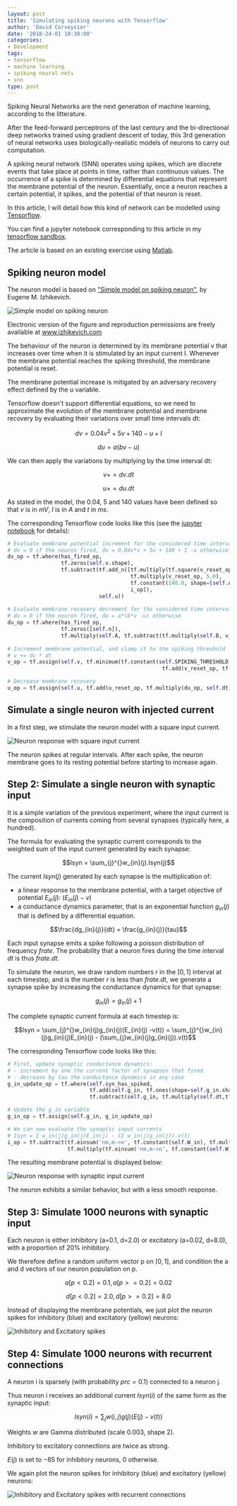 ```yaml
---
layout: post
title: 'Simulating spiking neurons with Tensorflow'
author: 'David Corvoysier'
date: '2018-24-01 10:38:00'
categories:
- Development
tags:
- tensorflow
- machine learning
- spiking neural nets
- snn
type: post
---
```

Spiking Neural Networks are the next generation of machine learning, according to the litterature.

After the feed-forward perceptrons of the last century and the bi-directional deep networks trained
using gradient descent of today, this 3rd generation of neural networks uses biologically-realistic
models of neurons to carry out computation.

A spiking neural network (SNN) operates using spikes, which are discrete events that take place at
points in time, rather than continuous values. The occurrence of a spike is determined by differential
equations that represent the membrane potential of the neuron.
Essentially, once a neuron reaches a certain potential, it spikes, and the potential of that neuron is reset. 

In this article, I will detail how this kind of network can be modelled using [Tensorflow](https://www.tensorflow.org/).

<!--more-->

You can find a jupyter notebook corresponding to this article in my 
[tensorflow sandbox](https://github.com/kaizouman/tensorsandbox/blob/snn/snn/simple_spiking_model.ipynb).

The article is based on an existing exercise using [Matlab](http://www.mjrlab.org/wp-content/uploads/2014/05/CSHA_matlab_2012.pdf).

## Spiking neuron model

The neuron model is based on ["Simple model on spiking neuron"](http://www.izhikevich.org/publications/spikes.htm), by Eugene M. Izhikevich.

![Simple model on spiking neuron](/images/posts/izhik.gif)

Electronic version of the figure and reproduction permissions are freely available at www.izhikevich.com

The behaviour of the neuron is determined by its membrane potential v that increases over time when it is stimulated by an input current I.
Whenever the membrane potential reaches the spiking threshold, the membrane potential is reset.

The membrane potential increase is mitigated by an adversary recovery effect defined by the u variable.

Tensorflow doesn't support differential equations, so we need to approximate the evolution of the membrane potential and
membrane recovery by evaluating their variations over small time intervals dt:

$$dv = 0.04v^2 + 5v + 140 -u + I$$

$$du = a(bv -u)$$

We can then apply the variations by multiplying by the time interval dt:

$$v += dv.dt$$

$$u += du.dt$$
    
As stated in the model, the $0.04$, $5$ and $140$ values have been defined so that $v$ is in $mV$, $I$ is in $A$ and $t$ in $ms$.

The corresponding Tensorflow code looks like this (see the [jupyter notebook](https://github.com/kaizouman/tensorsandbox/blob/snn/snn/simple_spiking_model.ipynb) for details):

```python
# Evaluate membrane potential increment for the considered time interval
# dv = 0 if the neuron fired, dv = 0.04v*v + 5v + 140 + I -u otherwise
dv_op = tf.where(has_fired_op,
                 tf.zeros(self.v.shape),
                 tf.subtract(tf.add_n([tf.multiply(tf.square(v_reset_op), 0.04),
                                       tf.multiply(v_reset_op, 5.0),
                                       tf.constant(140.0, shape=[self.n]),
                                       i_op]),
                             self.u))
                        
# Evaluate membrane recovery decrement for the considered time interval
# du = 0 if the neuron fired, du = a*(b*v -u) otherwise
du_op = tf.where(has_fired_op,
                 tf.zeros([self.n]),
                 tf.multiply(self.A, tf.subtract(tf.multiply(self.B, v_reset_op), u_reset_op)))
    
# Increment membrane potential, and clamp it to the spiking threshold
# v += dv * dt
v_op = tf.assign(self.v, tf.minimum(tf.constant(self.SPIKING_THRESHOLD, shape=[self.n]),
                                                 tf.add(v_reset_op, tf.multiply(dv_op, self.dt))))

# Decrease membrane recovery
u_op = tf.assign(self.u, tf.add(u_reset_op, tf.multiply(du_op, self.dt)))
```

## Simulate a single neuron with injected current

In a first step, we stimulate the neuron model with a square input current.

![Neuron response with square input current](/images/posts/simulating_spiking_1.png)

The neuron spikes at regular intervals. After each spike, the neuron membrane goes to its resting potential
before starting to increase again.

## Step 2: Simulate a single neuron with synaptic input

It is a simple variation of the previous experiment, where the input current is the composition of currents coming from several synapses (typically here, a hundred).

The formula for evaluating the synaptic current corresponds to the weighted sum of the input current generated by each synapse:

$$Isyn = \sum_{j}^{}w_{in}(j).Isyn(j)$$

The current $Isyn(j)$ generated by each synapse is the multiplication of:
- a linear response to the membrane potential, with a target objective of potential $E_{in}(j)$: ($E_{in}(j) -v$)
- a conductance dynamics parameter, that is an exponential function $g_{in}(j)$ that is defined by a differential equation.

$$\frac{dg_{in}(j)}{dt} = \frac{g_{in}(j)}{tau}$$

Each input synapse emits a spike following a poisson distribution of frequency $frate$. The probability that a neuron fires during the time interval $dt$ is thus $frate.dt$.

To simulate the neuron, we draw random numbers r in the $[0,1]$ interval at each timestep, and is the number $r$ is less than $frate.dt$, we generate a synapse spike by increasing the conductance dynamics for that synapse:

$$g_{in}(j) = g_{in}(j) + 1$$

The complete synaptic current formula at each timestep is:

$$Isyn = \sum_{j}^{}w_{in}(j)g_{in}(j)(E_{in}(j) -v(t)) = \sum_{j}^{}w_{in}(j)g_{in}(j)E_{in}(j) - (\sum_{j}w_{in}(j)g_{in}(j)).v(t)$$

The corresponding Tensorflow code looks like this:

```python
# First, update synaptic conductance dynamics:
# - increment by one the current factor of synapses that fired
# - decrease by tau the conductance dynamics in any case
g_in_update_op = tf.where(self.syn_has_spiked,
                          tf.add(self.g_in, tf.ones(shape=self.g_in.shape)),
                          tf.subtract(self.g_in, tf.multiply(self.dt,tf.divide(self.g_in, self.tau))))

# Update the g_in variable
g_in_op = tf.assign(self.g_in, g_in_update_op)

# We can now evaluate the synaptic input currents
# Isyn = Σ w_in(j)g_in(j)E_in(j) - (Σ w_in(j)g_in(j)).v(t)
i_op = tf.subtract(tf.einsum('nm,m->n', tf.constant(self.W_in), tf.multiply(g_in_op, tf.constant(self.E_in))),
                   tf.multiply(tf.einsum('nm,m->n', tf.constant(self.W_in), g_in_op), v_op))
```

The resulting membrane potential is displayed below:

![Neuron response with synaptic input current](/images/posts/simulating_spiking_2.png)

The neuron exhibits a similar behavior, but with a less smooth response.

## Step 3: Simulate 1000 neurons with synaptic input

Each neuron is either inhibitory (a=0.1, d=2.0) or excitatory (a=0.02, d=8.0), with a proportion of 20% inhibitory.

We therefore define a random uniform vector p on $[0,1]$, and condition the a and d vectors of our neuron population on p.

$$a[p<0.2] = 0.1, a[p >=0.2] = 0.02$$

$$d[p<0.2] = 2.0, d[p >=0.2] = 8.0$$

Instead of displaying the membrane potentials, we just plot the neuron spikes for inhibitory (blue) and excitatory (yellow) neurons:

![Inhibitory and Excitatory spikes](/images/posts/simulating_spiking_3.png)

## Step 4: Simulate 1000 neurons with recurrent connections

A neuron i is sparsely (with probability $prc = 0.1$) connected to a neuron j.

Thus neuron i receives an additional current $Isyn(i)$ of the same form as the synaptic input:

$$Isyn(i) = \sum_{j}w(i,j)g(j)(E(j) -v(t))$$

Weights $w$ are Gamma distributed (scale $0.003$, shape $2$).

Inhibitory to excitatory connections are twice as strong.

$E(j)$ is set to $-85$ for inhibitory neurons, $0$ otherwise.

We again plot the neuron spikes for inhibitory (blue) and excitatory (yellow) neurons:

![Inhibitory and Excitatory spikes with recurrent connections](/images/posts/simulating_spiking_4.png)
